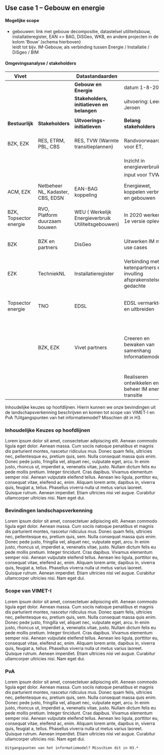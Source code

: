 Use case 1 – Gebouw en energie
------------------------------

#### Mogelijke scope

-   gebouwen: link met gebouw decompositie, datastelsel utiliteitsbouw,
    installatieregister, EAN \<\> BAG, DiSGeo, WKB, en andere projecten in de
    kolom ‘Bouw’ (schema hierboven)  
    leidt tot bijv. IM-Gebouw, als verbinding tussen Energie / Installatie /
    DiSgeo / BIM

#### Omgevingsanalyse / stakeholders

| **Vivet**              |                                   | **Datastandaarden**                                 |                                                                                                          |                                                                                                        |
|------------------------|-----------------------------------|-----------------------------------------------------|----------------------------------------------------------------------------------------------------------|--------------------------------------------------------------------------------------------------------|
|                        |                                   | **Gebouw en Energie**                               | datum 1-8-2020                                                                                           |                                                                                                        |
|                        |                                   | **Stakeholders, initiatieven en belangen**          | uitvoering: Leen en Jeroen                                                                               |                                                                                                        |
|                        |                                   |                                                     |                                                                                                          |                                                                                                        |
| **Bestuurlijk**        | **Stakeholders**                  | **Uitvoerings-initiatieven**                        | **Belang stakeholders**                                                                                  | **Rol Vivet**                                                                                          |
| BZK, EZK               | RES, ETRM, PBL, CBS               | RES, TVW (Warmte transitieplannen)                  | Randvoorwaardelijk voor ET,                                                                              | VIVET core belang, standaardisatie en afspraken                                                        |
|                        |                                   |                                                     | Inzicht in energieverbruik,                                                                              |                                                                                                        |
|                        |                                   |                                                     | input voor TVW                                                                                           |                                                                                                        |
| ACM, EZK               | Netbeheer NL, Kadaster, CBS, EDSN | EAN-BAG koppeling                                   | Energiewet, koppelen verbruik en gebouwen                                                                | kennis, verbinden, start / top model aanleveren                                                        |
| BZK, Topsector energie | RVO, Platform duurzaam bouwen     | WEU ( Werkelijk Energieverbruik Utiliteitsgebouwen) | In 2020 werkende 1e versie opleveren                                                                     | In sept/okt start model aanleveren                                                                     |
| BZK                    | BZK en partners                   | DisGeo                                              | Uitwerken IM mbv use cases                                                                               | Koppeling Basisregistraties met energiedomein                                                          |
| EZK                    | TechniekNL                        | Installatieregister                                 | Verbinding met ketenpartners en invulling afsprakenstelsel gedachte                                      | Verbinden installatie domein met DisGeo en energiedomein                                               |
| Topsector energie      | TNO                               | EDSL                                                | EDSL vermarkten en uitbreiden                                                                            | Harmoniseren EDSL met DisGeo en andere domeinen                                                        |
|                        | BZK, EZK                          | Vivet partners                                      | Creeren en bewaken van samenhang Informatiemodellen                                                      | Initiatief en realiseren samenhang en standaardisatie van informatie in energie en aanpalende domeinen |
|                        |                                   |                                                     | Realiseren ontwikkelen en beheer IM energie-transitie                                                    |                                                                                                        |

Inhoudelijke keuzes op hoofdlijnen. Hierin kunnen we onze bevindingen uit de
landschapsverkenning beschrijven en komen tot scope van VIMET-I en PvA
?Uitgangspunten van het informatiemodel? Misschien dit in H3.

### Inhoudelijke Keuzes op hoofdlijnen

Lorem ipsum dolor sit amet, consectetuer adipiscing elit. Aenean commodo ligula
eget dolor. Aenean massa. Cum sociis natoque penatibus et magnis dis parturient
montes, nascetur ridiculus mus. Donec quam felis, ultricies nec, pellentesque
eu, pretium quis, sem. Nulla consequat massa quis enim. Donec pede justo,
fringilla vel, aliquet nec, vulputate eget, arcu. In enim justo, rhoncus ut,
imperdiet a, venenatis vitae, justo. Nullam dictum felis eu pede mollis pretium.
Integer tincidunt. Cras dapibus. Vivamus elementum semper nisi. Aenean vulputate
eleifend tellus. Aenean leo ligula, porttitor eu, consequat vitae, eleifend ac,
enim. Aliquam lorem ante, dapibus in, viverra quis, feugiat a, tellus. Phasellus
viverra nulla ut metus varius laoreet. Quisque rutrum. Aenean imperdiet. Etiam
ultricies nisi vel augue. Curabitur ullamcorper ultricies nisi. Nam eget dui.

### Bevindingen landschapsverkenning

Lorem ipsum dolor sit amet, consectetuer adipiscing elit. Aenean commodo ligula
eget dolor. Aenean massa. Cum sociis natoque penatibus et magnis dis parturient
montes, nascetur ridiculus mus. Donec quam felis, ultricies nec, pellentesque
eu, pretium quis, sem. Nulla consequat massa quis enim. Donec pede justo,
fringilla vel, aliquet nec, vulputate eget, arcu. In enim justo, rhoncus ut,
imperdiet a, venenatis vitae, justo. Nullam dictum felis eu pede mollis pretium.
Integer tincidunt. Cras dapibus. Vivamus elementum semper nisi. Aenean vulputate
eleifend tellus. Aenean leo ligula, porttitor eu, consequat vitae, eleifend ac,
enim. Aliquam lorem ante, dapibus in, viverra quis, feugiat a, tellus. Phasellus
viverra nulla ut metus varius laoreet. Quisque rutrum. Aenean imperdiet. Etiam
ultricies nisi vel augue. Curabitur ullamcorper ultricies nisi. Nam eget dui.

### Scope van VIMET-I

Lorem ipsum dolor sit amet, consectetuer adipiscing elit. Aenean commodo ligula
eget dolor. Aenean massa. Cum sociis natoque penatibus et magnis dis parturient
montes, nascetur ridiculus mus. Donec quam felis, ultricies nec, pellentesque
eu, pretium quis, sem. Nulla consequat massa quis enim. Donec pede justo,
fringilla vel, aliquet nec, vulputate eget, arcu. In enim justo, rhoncus ut,
imperdiet a, venenatis vitae, justo. Nullam dictum felis eu pede mollis pretium.
Integer tincidunt. Cras dapibus. Vivamus elementum semper nisi. Aenean vulputate
eleifend tellus. Aenean leo ligula, porttitor eu, consequat vitae, eleifend ac,
enim. Aliquam lorem ante, dapibus in, viverra quis, feugiat a, tellus. Phasellus
viverra nulla ut metus varius laoreet. Quisque rutrum. Aenean imperdiet. Etiam
ultricies nisi vel augue. Curabitur ullamcorper ultricies nisi. Nam eget dui.

### PvA

Lorem ipsum dolor sit amet, consectetuer adipiscing elit. Aenean commodo ligula
eget dolor. Aenean massa. Cum sociis natoque penatibus et magnis dis parturient
montes, nascetur ridiculus mus. Donec quam felis, ultricies nec, pellentesque
eu, pretium quis, sem. Nulla consequat massa quis enim. Donec pede justo,
fringilla vel, aliquet nec, vulputate eget, arcu. In enim justo, rhoncus ut,
imperdiet a, venenatis vitae, justo. Nullam dictum felis eu pede mollis pretium.
Integer tincidunt. Cras dapibus. Vivamus elementum semper nisi. Aenean vulputate
eleifend tellus. Aenean leo ligula, porttitor eu, consequat vitae, eleifend ac,
enim. Aliquam lorem ante, dapibus in, viverra quis, feugiat a, tellus. Phasellus
viverra nulla ut metus varius laoreet. Quisque rutrum. Aenean imperdiet. Etiam
ultricies nisi vel augue. Curabitur ullamcorper ultricies nisi. Nam eget dui.

~~~~~~~~~~~~~~~~~~~~~~~~~~~~~~~~~~~~~~~~~~~~~~~~~~~~~~~~~~~~~~~~~~~~~~~~~~~~~~~~
Uitgangspunten van het informatiemodel? Misschien dit in H3.*
~~~~~~~~~~~~~~~~~~~~~~~~~~~~~~~~~~~~~~~~~~~~~~~~~~~~~~~~~~~~~~~~~~~~~~~~~~~~~~~~
